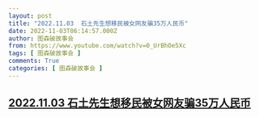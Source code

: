 ```yaml
---
layout: post
title: "2022.11.03  石土先生想移民被女网友骗35万人民币"
date: 2022-11-03T06:14:57.000Z
author: 图森破故事会
from: https://www.youtube.com/watch?v=0_UrBhOe5Xc
tags: [ 图森破故事会 ]
comments: True
categories: [ 图森破故事会 ]
---
```

<!--1667456097000-->
[2022.11.03  石土先生想移民被女网友骗35万人民币](https://www.youtube.com/watch?v=0_UrBhOe5Xc)
------

<div>

</div>
